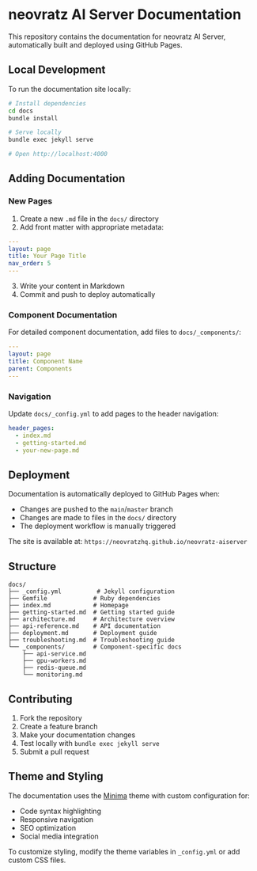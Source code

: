 # neovratz AI Server Documentation

This repository contains the documentation for neovratz AI Server, automatically built and deployed using GitHub Pages.

## Local Development

To run the documentation site locally:

```bash
# Install dependencies
cd docs
bundle install

# Serve locally
bundle exec jekyll serve

# Open http://localhost:4000
```

## Adding Documentation

### New Pages

1. Create a new `.md` file in the `docs/` directory
2. Add front matter with appropriate metadata:

```yaml
---
layout: page
title: Your Page Title
nav_order: 5
---
```

3. Write your content in Markdown
4. Commit and push to deploy automatically

### Component Documentation

For detailed component documentation, add files to `docs/_components/`:

```yaml
---
layout: page
title: Component Name
parent: Components
---
```

### Navigation

Update `docs/_config.yml` to add pages to the header navigation:

```yaml
header_pages:
  - index.md
  - getting-started.md
  - your-new-page.md
```

## Deployment

Documentation is automatically deployed to GitHub Pages when:

- Changes are pushed to the `main`/`master` branch
- Changes are made to files in the `docs/` directory
- The deployment workflow is manually triggered

The site is available at: `https://neovratzhq.github.io/neovratz-aiserver`

## Structure

```
docs/
├── _config.yml          # Jekyll configuration
├── Gemfile             # Ruby dependencies
├── index.md            # Homepage
├── getting-started.md  # Getting started guide
├── architecture.md     # Architecture overview
├── api-reference.md    # API documentation
├── deployment.md       # Deployment guide
├── troubleshooting.md  # Troubleshooting guide
└── _components/        # Component-specific docs
    ├── api-service.md
    ├── gpu-workers.md
    ├── redis-queue.md
    └── monitoring.md
```

## Contributing

1. Fork the repository
2. Create a feature branch
3. Make your documentation changes
4. Test locally with `bundle exec jekyll serve`
5. Submit a pull request

## Theme and Styling

The documentation uses the [Minima](https://github.com/jekyll/minima) theme with custom configuration for:

- Code syntax highlighting
- Responsive navigation
- SEO optimization
- Social media integration

To customize styling, modify the theme variables in `_config.yml` or add custom CSS files.